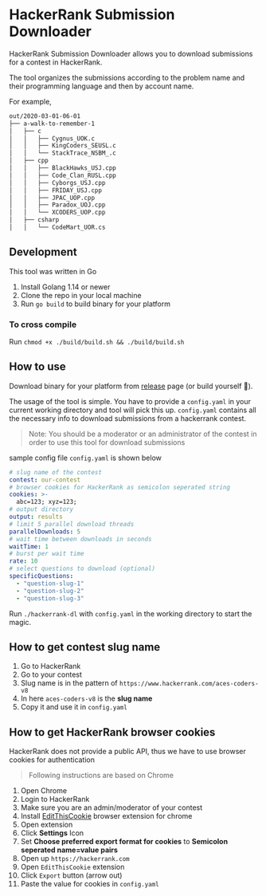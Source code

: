 # HackerRank Submission Downloader

HackerRank Submission Downloader allows you to download submissions for a contest
in HackerRank.

The tool organizes the submissions according to the problem name and their programming language and then by account name.

For example,

```bash
out/2020-03-01-06-01
├── a-walk-to-remember-1
│   ├── c
│   │   ├── Cygnus_UOK.c
│   │   ├── KingCoders_SEUSL.c
│   │   └── StackTrace_NSBM_.c
│   ├── cpp
│   │   ├── BlackHawks_USJ.cpp
│   │   ├── Code_Clan_RUSL.cpp
│   │   ├── Cyborgs_USJ.cpp
│   │   ├── FRIDAY_USJ.cpp
│   │   ├── JPAC_UOP.cpp
│   │   ├── Paradox_UOJ.cpp
│   │   └── XCODERS_UOP.cpp
│   ├── csharp
│   │   └── CodeMart_UOR.cs
```

## Development

This tool was written in Go

1. Install Golang 1.14 or newer
2. Clone the repo in your local machine
3. Run `go build` to build binary for your platform

### To cross compile

Run `chmod +x ./build/build.sh && ./build/build.sh`

## How to use

Download binary for your platform from [release](https://github.com/kasvith/hackerrank-dl/releases) page (or build yourself :hammer:).

The usage of the tool is simple. You have to provide a `config.yaml` in your current working directory and tool will pick this up. `config.yaml` contains all the necessary info to download submissions from a hackerrank contest.

> Note: You should be a moderator or an administrator of the contest in order to use this tool for download submissions

sample config file `config.yaml` is shown below

```yaml
# slug name of the contest
contest: our-contest
# browser cookies for HackerRank as semicolon seperated string
cookies: >-
  abc=123; xyz=123;
# output directory
output: results
# limit 5 parallel download threads
parallelDownloads: 5
# wait time between downloads in seconds
waitTime: 1
# burst per wait time
rate: 10
# select questions to download (optional)
specificQuestions:
  - "question-slug-1"
  - "question-slug-2"
  - "question-slug-3"
```

Run `./hackerrank-dl` with `config.yaml` in the working directory to start the magic.

## How to get contest slug name

1. Go to HackerRank
2. Go to your contest
3. Slug name is in the pattern of `https://www.hackerrank.com/aces-coders-v8`
4. In here `aces-coders-v8` is the **slug name**
5. Copy it and use it in `config.yaml`

## How to get HackerRank browser cookies

HackerRank does not provide a public API, thus we have to use browser cookies for authentication

> Following instructions are based on Chrome

1. Open Chrome
2. Login to HackerRank
3. Make sure you are an admin/moderator of your contest
4. Install [EditThisCookie](https://chrome.google.com/webstore/detail/editthiscookie/fngmhnnpilhplaeedifhccceomclgfbg/related?utm_source=chrome-ntp-icon) browser extension for chrome
5. Open extension
6. Click **Settings** Icon
7. Set **Choose preferred export format for cookies** to **Semicolon seperated name=value pairs**
8. Open up `https://hackerrank.com`
9. Open `EditThisCookie` extension
10. Click `Export` button (arrow out)
11. Paste the value for cookies in `config.yaml`
